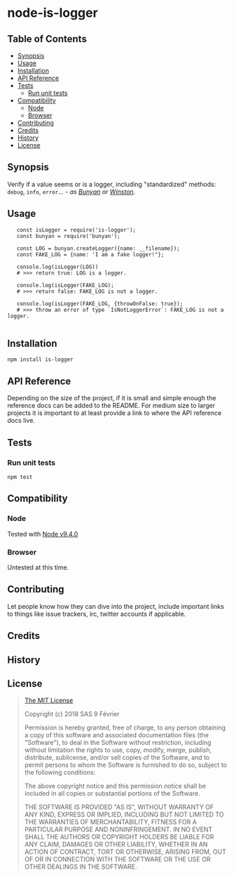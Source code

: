 node-is-logger 
==============

## Table of Contents

* [Synopsis](#synopsis)
* [Usage](#usage)
* [Installation](#installation)
* [API Reference](#api-reference)
* [Tests](#tests)
  * [Run unit tests](#tests_run-unit-tests)
* [Compatibility](#compatibility)
  * [Node](#compatibility_node)
  * [Browser](#compatibility_browser)
* [Contributing](#contributing)
* [Credits](#credits)
* [History](#history)
* [License](#license)

## <a name="synopsis"> Synopsis

Verify if a value seems or is a logger, including "standardized" methods: `debug`, `info`, `error`... - _as [Bunyan](https://github.com/trentm/node-bunyan) or [Winston](https://github.com/winstonjs/winston)_.

## <a name="usage"> Usage

```
   const isLogger = require('is-logger');
   const bunyan = require('bunyan');
   
   const LOG = bunyan.createLogger({name: __filename});
   const FAKE_LOG = {name: 'I am a fake logger!"};
   
   console.log(isLogger(LOG)) 
   # >>> return true: LOG is a logger.
   
   console.log(isLogger(FAKE_LOG);
   # >>> return false: FAKE_LOG is not a logger.
   
   console.log(isLogger(FAKE_LOG, {throwOnFalse: true});
   # >>> throw an error of type `IsNotLoggerError`: FAKE_LOG is not a logger.
   
```

## <a name="installation"> Installation

    npm install is-logger

## <a name="api-reference"> API Reference

Depending on the size of the project, if it is small and simple enough the reference docs can be added to the README. For medium size to larger projects it is important to at least provide a link to where the API reference docs live.

## <a name="test"> Tests

### <a name="tests_run-unit-tests"> Run unit tests

    npm test

## <a name="compatibility"> Compatibility

### <a name="compatibility_node"> Node

Tested with [Node v9.4.0](https://nodejs.org/dist/v9.4.0/docs/api/)

### <a name="compatibility_browser"> Browser

Untested at this time.

## <a name="contributing"> Contributing

Let people know how they can dive into the project, include important links to things like issue trackers, irc, twitter accounts if applicable.

## <a name="credits"> Credits

## <a name="history"> History

## <a name="license"> License

>
> [The MIT License](https://opensource.org/licenses/MIT)
> 
> Copyright (c) 2018 SAS 9 Février
> 
> Permission is hereby granted, free of charge, to any person obtaining a copy
> of this software and associated documentation files (the "Software"), to deal
> in the Software without restriction, including without limitation the rights
> to use, copy, modify, merge, publish, distribute, sublicense, and/or sell
> copies of the Software, and to permit persons to whom the Software is
> furnished to do so, subject to the following conditions:
> 
> The above copyright notice and this permission notice shall be included in all
> copies or substantial portions of the Software.
> 
> THE SOFTWARE IS PROVIDED "AS IS", WITHOUT WARRANTY OF ANY KIND, EXPRESS OR
> IMPLIED, INCLUDING BUT NOT LIMITED TO THE WARRANTIES OF MERCHANTABILITY,
> FITNESS FOR A PARTICULAR PURPOSE AND NONINFRINGEMENT. IN NO EVENT SHALL THE
>AUTHORS OR COPYRIGHT HOLDERS BE LIABLE FOR ANY CLAIM, DAMAGES OR OTHER
> LIABILITY, WHETHER IN AN ACTION OF CONTRACT, TORT OR OTHERWISE, ARISING FROM,
> OUT OF OR IN CONNECTION WITH THE SOFTWARE OR THE USE OR OTHER DEALINGS IN THE
> SOFTWARE.
>
